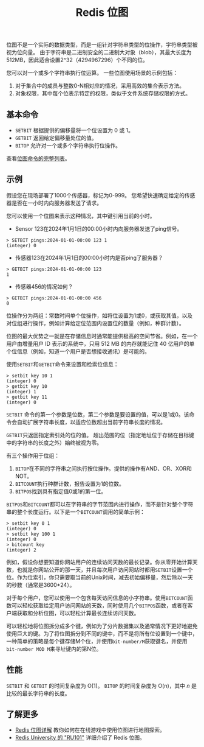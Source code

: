 ﻿---
title: "Redis 位图"
linkTitle: "位图"
weight: 120
description: >
    Redis位图简介
---

位图不是一个实际的数据类型，而是一组针对字符串类型的位操作，字符串类型被视为位向量。
由于字符串是二进制安全的二进制大对象（blob），其最大长度为512MB，因此适合设置2^32（4294967296）个不同的位。

您可以对一个或多个字符串执行位运算。
一些位图使用场景的示例包括：

1. 对于集合中的成员与整数0-N相对应的情况，采用高效的集合表示方法。
2. 对象权限，其中每个位表示特定的权限，类似于文件系统存储权限的方式。

## 基本命令

* `SETBIT` 根据提供的偏移量将一个位设置为 0 或 1。
* `GETBIT` 返回给定偏移量处位的值。
* `BITOP` 允许对一个或多个字符串执行位操作。

查看[位图命令的完整列表](https://redis.io/commands/?group=bitmap)。


## 示例

假设您在现场部署了1000个传感器，标记为0-999。
您希望快速确定给定的传感器是否在一小时内向服务器发送了请求。

您可以使用一个位图来表示这种情况，其中键引用当前的小时。

* Sensor 123在2024年1月1日的00:00小时内向服务器发送了ping信号。
```
> SETBIT pings:2024-01-01-00:00 123 1
(integer) 0
```

* 传感器123在2024年1月1日的00:00小时内是否ping了服务器？

```
> GETBIT pings:2024-01-01-00:00 123
1
```


* 传感器456的情况如何？
```
> GETBIT pings:2024-01-01-00:00 456
0
```



位操作分为两组：常数时间单个位操作，如将位设置为1或0，或获取其值，以及对位组进行操作，例如计算给定位范围内设置位的数量（例如，种群计数）。

位图的最大优势之一就是在存储信息时通常能提供极高的空间节省。例如，在一个用户由增量用户 ID 表示的系统中，只用 512 MB 的内存就能记住 40 亿用户的单个位信息（例如，知道一个用户是否想接收通讯）是可能的。

使用`SETBIT`和`GETBIT`命令来设置和检索位信息：

    > setbit key 10 1
    (integer) 0
    > getbit key 10
    (integer) 1
    > getbit key 11
    (integer) 0

`SETBIT` 命令的第一个参数是位数，第二个参数是要设置的值，可以是1或0。该命令会自动扩展字符串长度，以适应位数超出当前字符串长度的情况。

`GETBIT`只返回指定索引处的位的值。
超出范围的位（指定地址位于存储在目标键中的字符串的长度之外）始终被视为零。

有三个操作用于位组：

1. `BITOP`在不同的字符串之间执行按位操作。提供的操作有AND、OR、XOR和NOT。
2. `BITCOUNT`执行种群计数，报告设置为1的位数。
3. `BITPOS`找到具有指定值0或1的第一位。

`BITPOS`和`BITCOUNT`都可以在字符串的字节范围内进行操作，而不是针对整个字符串的整个长度运行。以下是一个`BITCOUNT`调用的简单示例：

    > setbit key 0 1
    (integer) 0
    > setbit key 100 1
    (integer) 0
    > bitcount key
    (integer) 2

例如，假设你想要知道你网站用户的连续访问天数的最长记录。你从零开始计算天数，也就是你网站公开的那一天，并且每次用户访问网站时都用`SETBIT`设置一个位。作为位索引，你只需要取当前的Unix时间，减去初始偏移量，然后除以一天的秒数（通常是3600*24）。

对于每个用户，您可以使用一个包含每天访问信息的小字符串。使用`BITCOUNT`函数可以轻松获取给定用户访问网站的天数，同时使用几个`BITPOS`函数，或者在客户端获取和分析位图，可以轻松计算最长连续访问天数。

可以轻松地将位图拆分成多个键，例如为了分片数据集以及通常情况下更好地避免使用巨大的键。为了将位图拆分到不同的键中，而不是将所有位设置到一个键中，一种简单的策略是每个键存储M个位，并使用`bit-number/M`获取键名，并使用`bit-number MOD M`来寻址键内的第N位。



## 性能

`SETBIT` 和 `GETBIT` 的时间复杂度为 O(1)。
`BITOP` 的时间复杂度为 O(n)，其中 _n_ 是比较的最长字符串的长度。

## 了解更多

* [Redis 位图详解](https://www.youtube.com/watch?v=oj8LdJQjhJo) 教你如何在在线游戏中使用位图进行地图探索。
* [Redis University 的 "RU101"](https://university.redis.com/courses/ru101/) 详细介绍了 Redis 位图。
